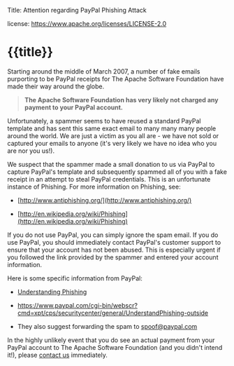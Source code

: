 Title: Attention regarding PayPal Phishing Attack

license: https://www.apache.org/licenses/LICENSE-2.0

# {{title}}

Starting around the middle of March 2007, a number of fake emails
purporting to be PayPal receipts for The Apache Software Foundation have
made their way around the globe.

> **The Apache Software Foundation has very likely not charged any payment
> to your PayPal account.** 

Unfortunately, a spammer seems to have reused a standard PayPal template
and has sent this same exact email to many many many people around the
world. We are just a victim as you all are - we have not sold or captured
your emails to anyone (it's very likely we have no idea who you are nor you
us!).

We suspect that the spammer made a small donation to us via PayPal to
capture PayPal's template and subsequently spammed all of you with a fake
receipt in an attempt to steal PayPal credentials. This is an unfortunate
instance of Phishing. For more information on Phishing, see:

- [http://www.antiphishing.org/](http://www.antiphishing.org/) 

- [http://en.wikipedia.org/wiki/Phishing](http://en.wikipedia.org/wiki/Phishing) 

If you do not use PayPal, you can simply ignore the spam email. If you do
use PayPal, you should immediately contact PayPal's customer support to
ensure that your account has not been abused. This is especially urgent if
you followed the link provided by the spammer and entered your account
information.

Here is some specific information from PayPal:

-  [Understanding
Phishing](https://www.paypal.com/cgi-bin/webscr?cmd=xpt/cps/securitycenter/general/UnderstandPhishing-outside)

- https://www.paypal.com/cgi-bin/webscr?cmd=xpt/cps/securitycenter/general/UnderstandPhishing-outside

- They also suggest forwarding the spam to spoof@paypal.com

In the highly unlikely event that you do see an actual payment from your
PayPal account to The Apache Software Foundation (and you didn't intend
it!), please [contact us](contact.html) immediately.

